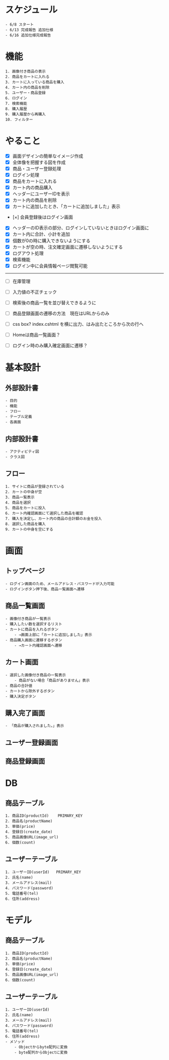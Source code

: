 # スケジュール
    - 6/8 スタート
    - 6/13 完成報告 追加仕様
    - 6/16 追加仕様完成報告

# 機能
    1. 画像付き商品の表示
    2. 商品をカートに入れる
    3. カートに入っている商品を購入
    4. カート内の商品を削除
    5. ユーザー・商品登録
    6. ログイン
    7. 検索機能
    8. 購入履歴
    9. 購入履歴から再購入
    10. フィルター
  
# やること
- [x] 画面デザインの簡単なイメージ作成
- [x] 全体像を把握する図を作成
- [x] 商品・ユーザー登録処理
- [x] ログイン処理
- [x] 商品をカートに入れる
- [x] カート内の商品購入
- [x] ヘッダーにユーザーIDを表示
- [x] カート内の商品を削除
- [x] カートに追加したとき、「カートに追加しました」表示
- [×] 会員登録後はログイン画面
- [x] ヘッダーのID表示の部分、ログインしていないときはログイン画面に
- [x] カート内に合計、小計を追加
- [x] 個数が0の時に購入できないようにする
- [x] カートが空の時、注文確定画面に遷移しないようにする 
- [x] ログアウト処理
- [x] 検索機能 
- [x] ログイン中に会員情報ページ閲覧可能
---
- [ ] 在庫管理
- [ ] 入力値の不正チェック
- [ ] 検索後の商品一覧を並び替えできるように

- [ ] 商品登録画面の遷移の方法　現在はURLからのみ
- [ ] css box? index.cshtml を横に出力、はみ出たところから次の行へ
- [ ] Homeは商品一覧画面？
- [ ] ログイン時のみ購入確定画面に遷移？

# 基本設計
## 外部設計書
    - 目的
    - 機能
    - フロー
    - テーブル定義
    - 各画面
  
## 内部設計書
    - アクティビティ図
    - クラス図

## フロー
    1. サイトに商品が登録されている
    2. カートの中身が空
    3. 商品一覧表示
    4. 商品を選択
    5. 商品をカートに投入
    6. カート内確認画面にて選択した商品を確認
    7. 購入を決定し、カート内の商品の合計額のお金を投入
    8. 選択した商品を購入
    9. カートの中身を空にする

# 画面
## トップページ
    - ログイン画面のため、メールアドレス・パスワードが入力可能
    - ログインボタン押下後、商品一覧画面へ遷移

## 商品一覧画面
    - 画像付き商品が一覧表示
    - 購入したい数を選択するリスト
    - カートに商品を入れるボタン
        - →画面上部に「カートに追加しました」表示
    - 商品購入画面に遷移するボタン
        - →カート内確認画面へ遷移

## カート画面
    - 選択した画像付き商品の一覧表示
        - 商品がない場合「商品がありません」表示
    - 商品の合計値
    - カートから除外するボタン
    - 購入決定ボタン

## 購入完了画面
    - 「商品が購入されました。」表示

## ユーザー登録画面

## 商品登録画面



# DB
## 商品テーブル
    1. 商品ID(productId)    PRIMARY_KEY
    2. 商品名(productName)
    3. 単価(price)
    4. 登録日(create_date)
    5. 商品画像URL(image_url)
    6. 個数(count)

## ユーザーテーブル
    1. ユーザーID(userId)   PRIMARY_KEY
    2. 氏名(name)
    3. メールアドレス(mail)
    4. パスワード(password)
    5. 電話番号(tel)
    6. 住所(address)

# モデル
## 商品テーブル
    1. 商品ID(productId)
    2. 商品名(productName)
    3. 単価(price)
    4. 登録日(create_date)
    5. 商品画像URL(image_url)
    6. 個数(count)

## ユーザーテーブル
    1. ユーザーID(userId)
    2. 氏名(name)
    3. メールアドレス(mail)
    4. パスワード(password)
    5. 電話番号(tel)
    6. 住所(address)
    - メソッド
        - Objectからbyte配列に変換
        - byte配列からObjectに変換
